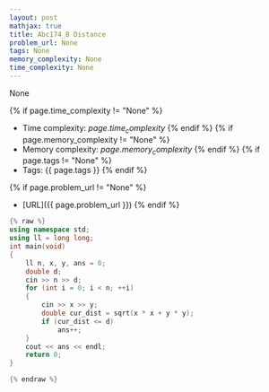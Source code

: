 ```yaml
---
layout: post
mathjax: true
title: Abc174_B Distance
problem_url: None
tags: None
memory_complexity: None
time_complexity: None
---
```


None


{% if page.time_complexity != "None" %}
- Time complexity: ${{ page.time_complexity }}$
{% endif %}
{% if page.memory_complexity != "None" %}
- Memory complexity: ${{ page.memory_complexity }}$
{% endif %}
{% if page.tags != "None" %}
- Tags: {{ page.tags }}
{% endif %}

{% if page.problem_url != "None" %}
- [URL]({{ page.problem_url }})
{% endif %}

```cpp
{% raw %}
using namespace std;
using ll = long long;
int main(void)
{
    ll n, x, y, ans = 0;
    double d;
    cin >> n >> d;
    for (int i = 0; i < n; ++i)
    {
        cin >> x >> y;
        double cur_dist = sqrt(x * x + y * y);
        if (cur_dist <= d)
            ans++;
    }
    cout << ans << endl;
    return 0;
}

{% endraw %}
```